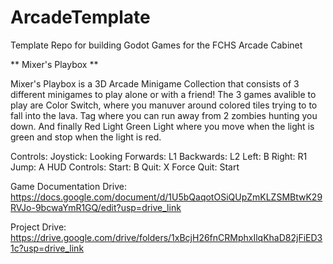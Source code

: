 # ArcadeTemplate
 Template Repo for building Godot Games for the FCHS Arcade Cabinet

** Mixer's Playbox **

Mixer's Playbox is a 3D Arcade Minigame Collection that consists of 3 different minigames to play alone or with a friend! The 3 games avalible to play are Color Switch, where you manuver around colored tiles trying to to fall into the lava. Tag where you can run away from 2 zombies hunting you down. And finally Red Light Green Light where you move when the light is green and stop when the light is red.

Controls:
	Joystick: Looking
	Forwards: L1
	Backwards: L2
	Left: B
	Right: R1
	Jump: A
HUD Controls:
	Start: B
	Quit: X
	Force Quit: Start

Game Documentation Drive:
	https://docs.google.com/document/d/1U5bQaqotOSiQUpZmKLZSMBtwK29RVJo-9bcwaYmR1GQ/edit?usp=drive_link

Project Drive:
	https://drive.google.com/drive/folders/1xBcjH26fnCRMphxIlqKhaD82jFiED31c?usp=drive_link
